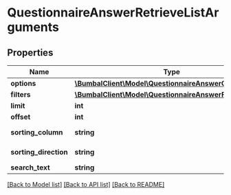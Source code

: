 # QuestionnaireAnswerRetrieveListArguments

## Properties
Name | Type | Description | Notes
------------ | ------------- | ------------- | -------------
**options** | [**\BumbalClient\Model\QuestionnaireAnswerOptionsModel**](QuestionnaireAnswerOptionsModel.md) |  | [optional] 
**filters** | [**\BumbalClient\Model\QuestionnaireAnswerFiltersModel**](QuestionnaireAnswerFiltersModel.md) |  | [optional] 
**limit** | **int** |  | [optional] 
**offset** | **int** |  | [optional] 
**sorting_column** | **string** | Sorting Column | [optional] 
**sorting_direction** | **string** | Sorting Direction | [optional] 
**search_text** | **string** |  | [optional] 

[[Back to Model list]](../README.md#documentation-for-models) [[Back to API list]](../README.md#documentation-for-api-endpoints) [[Back to README]](../README.md)



